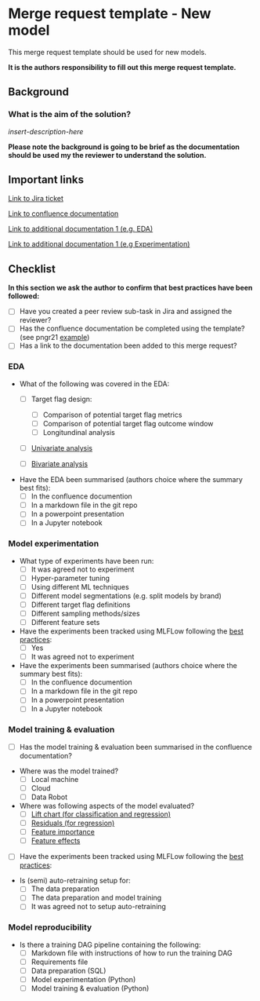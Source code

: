 # Merge request template - New model
This merge request template should be used for new models.

**It is the authors responsibility to fill out this merge request template.**
 
## Background

### What is the aim of the solution?
*insert-description-here*

**Please note the background is going to be brief as the documentation should be used my the reviewer to understand the solution.**

## Important links
[Link to Jira ticket](insert-link-here)

[Link to confluence documentation](insert-link-here)

[Link to additional documentation 1 (e.g. EDA)](insert-link-here)

[Link to additional documentation 1 (e.g Experimentation)](insert-link-here)

## Checklist
**In this section we ask the author to confirm that best practices have been followed:**

- [ ] Have you created a peer review sub-task in Jira and assigned the reviewer?
- [ ] Has the confluence documentation be completed using the template? (see pngr21 [example](https://confluence.corp.entaingroup.com/display/ANA/pNGR21d))
- [ ] Has a link to the documentation been added to this merge request?

### EDA
- What of the following was covered in the EDA:
  - [ ] Target flag design:
    - [ ] Comparison of potential target flag metrics
    - [ ] Comparison of potential target flag outcome window
    - [ ] Longitundinal analysis
  - [ ] [Univariate analysis](https://docs.datarobot.com/en/docs/data/analyze-data/analyze-histogram.html)
  - [ ] [Bivariate analysis](https://docs.datarobot.com/en/docs/data/analyze-data/feature-assoc.html)


- Have the EDA been summarised (authors choice where the summary best fits):
  - [ ] In the confluence documention
  - [ ] In a markdown file in the git repo
  - [ ] In a powerpoint presentation
  - [ ] In a Jupyter notebook

### Model experimentation
- What type of experiments have been run:
  - [ ] It was agreed not to experiment
  - [ ] Hyper-parameter tuning
  - [ ] Using different ML techniques
  - [ ] Different model segmentations (e.g. split models by brand)
  - [ ] Different target flag definitions
  - [ ] Different sampling methods/sizes
  - [ ] Different feature sets

- Have the experiments been tracked using MLFLow following the [best practices](https://vie.git.bwinparty.com/marketing-data-science/mlflow-guide-demo):
  - [ ] Yes
  - [ ] It was agreed not to experiment

- Have the experiments been summarised (authors choice where the summary best fits):
  - [ ] In the confluence documention
  - [ ] In a markdown file in the git repo
  - [ ] In a powerpoint presentation
  - [ ] In a Jupyter notebook

### Model training & evaluation
- [ ] Has the model training & evaluation been summarised in the confluence documentation?

- Where was the model trained?
  - [ ] Local machine
  - [ ] Cloud
  - [ ] Data Robot

- Where was following aspects of the model evaluated?
  - [ ] [Lift chart (for classification and regression)](https://docs.datarobot.com/en/docs/modeling/analyze-models/evaluate/lift-chart.html)
  - [ ] [Residuals (for regression)](https://docs.datarobot.com/en/docs/modeling/analyze-models/evaluate/residuals.html)
  - [ ] [Feature importance](https://docs.datarobot.com/en/docs/modeling/analyze-models/understand/feature-impact.html)
  - [ ] [Feature effects](https://docs.datarobot.com/en/docs/modeling/analyze-models/understand/feature-effects.html#:~:text=feature%20impact%20score.-,Feature%20Effects%20explained,features%20sorted%20by%20Feature%20Impact.)

- [ ] Have the experiments been tracked using MLFLow following the [best practices](https://vie.git.bwinparty.com/marketing-data-science/mlflow-guide-demo):

- Is (semi) auto-retraining setup for:
  - [ ] The data preparation 
  - [ ] The data preparation and model training
  - [ ] It was agreed not to setup auto-retraining

### Model reproducibility
- Is there a training DAG pipeline containing the following:
  - [ ] Markdown file with instructions of how to run the training DAG
  - [ ] Requirements file
  - [ ] Data preparation (SQL)
  - [ ] Model experimentation (Python)
  - [ ] Model training & evaluation (Python)
